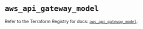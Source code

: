 # `aws_api_gateway_model`

Refer to the Terraform Registry for docs: [`aws_api_gateway_model`](https://registry.terraform.io/providers/hashicorp/aws/5.86.1/docs/resources/api_gateway_model).

